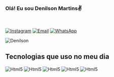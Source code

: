 ### Olá! Eu sou Denilson Martins✌️
<br>


[![Instagram](https://img.shields.io/badge/Instagram-E4405F?style=for-the-badge&logo=instagram&logoColor=white)](https://www.instagram.com/denis_silva.m/)
[![Email](https://img.shields.io/badge/Gmail-D14836?style=for-the-badge&logo=gmail&logoColor=white)](luiz2017.lvmb@gmail.com)
[![WhatsApp](https://img.shields.io/badge/WhatsApp-25D366?style=for-the-badge&logo=whatsapp&logoColor=white)](https://wa.me/5581981868232?text=Ol%C3%A1%21%2C+gostaria+de+falar+com+Denilson)

![Denilson](https://github-readme-stats.vercel.app/api?username=DenilsonSM1&show_icons=true&theme=dracula)



## Tecnologias que uso no meu dia

<div style="display:inline_block">
<img align="center" alt="Html5" src="https://img.shields.io/badge/HTML5-E34F26?style=for-the-badge&logo=html5&logoColor=white"/>
<img align="center" alt="Html5" src="https://img.shields.io/badge/CSS3-1572B6?style=for-the-badge&logo=css3&logoColor=white"/>
<img align="center" alt="Html5" src="https://img.shields.io/badge/JavaScript-323330?style=for-the-badge&logo=javascript&logoColor=F7DF1E"/>
<img align="center" alt="Html5" src="https://img.shields.io/badge/PHP-777BB4?style=for-the-badge&logo=php&logoColor=white"/>
<img align="center" alt="Html5" src="https://img.shields.io/badge/React-20232A?style=for-the-badge&logo=react&logoColor=61DAFB"/>

</div>
